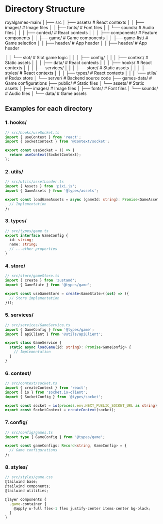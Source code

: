 # Directory Structure

royalgames-main/
|
├── src
│   ├── assets/                # React contexts
│   │   ├── images/         # Image files
│   │   ├── fonts/          # Font files
│   │   └── sounds/         # Audio files
│   │
│   ├── context/               # React contexts
│   │
│   ├── components/            # Feature components
│   │   ├── game/              # Game components
│   │   ├── game-list/         # Game selection
│   │   ├── header/            # App header
│   │   ├── header/            # App header

│   │   └── slot/              # Slot game logic
│   │
│   ├── config/
│   │
│   ├── context/               # Static assets
│   │
│   ├── data/                  # React contexts
│   │
│   ├── hooks/                 # React contexts
│   │
│   ├── services/
│   │
│   ├── store/                 # Static assets
│   │
│   ├── styles/                # React contexts
│   │
│   ├── types/                 # React contexts
│   │
│   └── utils/                 # Redux store
│
└── server/                    # Backend source code
    ├── games-data/            # Game configurations
    ├── public/                # Static files
    │   └── assets/            # Static assets
    │      ├── images/         # Image files
    │      ├── fonts/          # Font files
    │      └── sounds/         # Audio files
    │
    └── data/                  # Game assets

## Examples for each directory

### 1. hooks/

```typescript
// src/hooks/useSocket.ts
import { useContext } from 'react';
import { SocketContext } from '@context/socket';

export const useSocket = () => {
  return useContext(SocketContext);
};
```

### 2. utils/

```typescript
// src/utils/assetLoader.ts
import { Assets } from 'pixi.js';
import { GameAssets } from '@types/assets';

export const loadGameAssets = async (gameId: string): Promise<GameAssets> => {
  // Implementation
};
```

### 3. types/

```typescript
// src/types/game.ts
export interface GameConfig {
  id: string;
  name: string;
  // ...other properties
}
```

### 4. store/

```typescript
// src/store/gameStore.ts
import { create } from 'zustand';
import { GameState } from '@types/game';

export const useGameStore = create<GameState>((set) => ({
  // Store implementation
}));
```

### 5. services/

```typescript
// src/services/GameService.ts
import { GameConfig } from '@types/game';
import { apiClient } from '@utils/apiClient';

export class GameService {
  static async loadGame(id: string): Promise<GameConfig> {
    // Implementation
  }
}
```

### 6. context/

```typescript
// src/context/socket.ts
import { createContext } from 'react';
import { io } from 'socket.io-client';
import { SocketConfig } from '@types/socket';

export const socket = io(process.env.NEXT_PUBLIC_SOCKET_URL as string);
export const SocketContext = createContext(socket);
```

### 7. config/

```typescript
// src/config/games.ts
import type { GameConfig } from '@types/game';

export const gameConfigs: Record<string, GameConfig> = {
  // Game configurations
};
```

### 8. styles/

```typescript
// src/styles/game.css
@tailwind base;
@tailwind components;
@tailwind utilities;

@layer components {
  .game-container {
    @apply w-full flex-1 flex justify-center items-center bg-black;
  }
}
```
